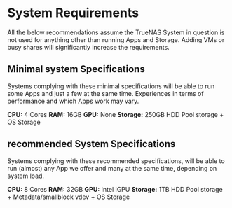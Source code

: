 # System Requirements

All the below recommendations assume the TrueNAS System in question is not used for anything other than running Apps and Storage.
Adding VMs or busy shares will significantly increase the requirements.

## Minimal system Specifications

Systems complying with these minimal specifications will be able to run some Apps and just a few at the same time.
Experiences in terms of performance and which Apps work may vary.

**CPU:** 4 Cores
**RAM:** 16GB
**GPU:** None
**Storage:** 250GB HDD Pool storage + OS Storage

## recommended System Specifications

Systems complying with these recommended specifications, will be able to run (almost) any App we offer and many at the same time, depending on system load.

**CPU:** 8 Cores
**RAM:** 32GB
**GPU:** Intel iGPU
**Storage:** 1TB HDD Pool storage + Metadata/smallblock vdev + OS Storage

